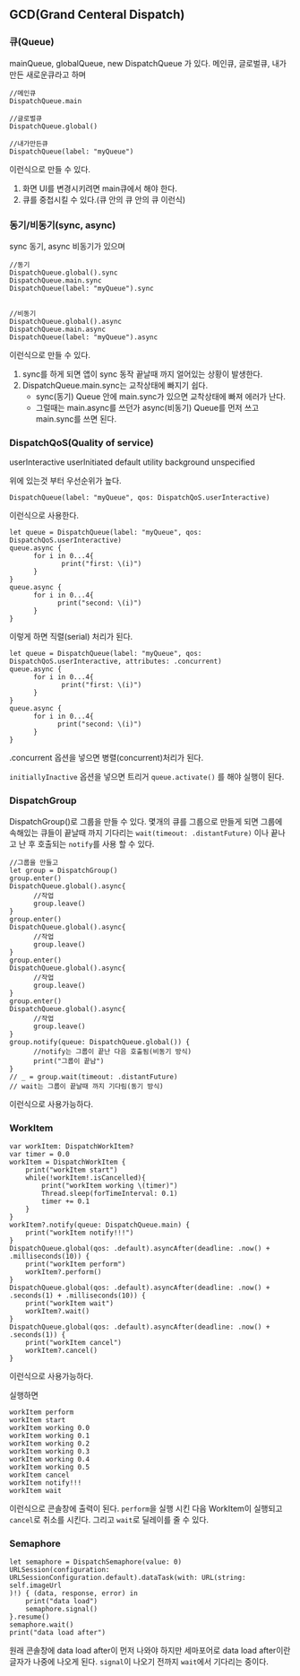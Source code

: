
## GCD(Grand Centeral Dispatch)

### 큐(Queue)

mainQueue, globalQueue, new DispatchQueue 가 있다.
메인큐, 글로벌큐, 내가만든 새로운큐라고 하며

~~~~
//메인큐
DispatchQueue.main

//글로벌큐
DispatchQueue.global()

//내가만든큐
DispatchQueue(label: "myQueue")
~~~~

이런식으로 만들 수 있다.

1. 화면 UI를 변경시키려면 main큐에서 해야 한다.
2. 큐를 중첩시킬 수 있다.(큐 안의 큐 안의 큐  이런식)

### 동기/비동기(sync, async)

sync 동기, async 비동기가 있으며

~~~~
//동기
DispatchQueue.global().sync
DispatchQueue.main.sync
DispatchQueue(label: "myQueue").sync


//비동기
DispatchQueue.global().async
DispatchQueue.main.async
DispatchQueue(label: "myQueue").async
~~~~

이런식으로 만들 수 있다.

1. sync를 하게 되면 앱이 sync 동작 끝날때 까지 얼어있는 상황이 발생한다.
2. DispatchQueue.main.sync는 교착상태에 빠지기 쉽다.
	* sync(동기) Queue 안에 main.sync가 있으면 교착상태에 빠져 에러가 난다.
	* 그럴때는 main.async를 쓰던가 async(비동기) Queue를 먼저 쓰고 main.sync를 쓰면 된다.

### DispatchQoS(Quality of service)

userInteractive
userInitiated
default
utility
background
unspecified

위에 있는것 부터 우선순위가 높다.

~~~~
DispatchQueue(label: "myQueue", qos: DispatchQoS.userInteractive)
~~~~

이런식으로 사용한다.


~~~~
let queue = DispatchQueue(label: "myQueue", qos: DispatchQoS.userInteractive)
queue.async {
      for i in 0...4{
             print("first: \(i)")
      }
}
queue.async {
      for i in 0...4{
            print("second: \(i)")
      }
}
~~~~

이렇게 하면 직렬(serial) 처리가 된다.


~~~~
let queue = DispatchQueue(label: "myQueue", qos: DispatchQoS.userInteractive, attributes: .concurrent)
queue.async {
      for i in 0...4{
             print("first: \(i)")
      }
}
queue.async {
      for i in 0...4{
            print("second: \(i)")
      }
}
~~~~

.concurrent 옵션을 넣으면 병렬(concurrent)처리가 된다.


``initiallyInactive`` 옵션을 넣으면 트리거 ``queue.activate()`` 를 해야 실행이 된다.



### DispatchGroup

DispatchGroup()로 그룹을 만들 수 있다.
몇개의 큐를 그룹으로 만들게 되면 그룹에 속해있는 큐들이 끝날때 까지 기다리는 ``wait(timeout: .distantFuture)`` 이나 끝나고 난 후 호출되는 ``notify``를 사용 할 수 있다.

~~~~~
//그룹을 만들고
let group = DispatchGroup()
group.enter()
DispatchQueue.global().async{
      //작업
      group.leave()
}
group.enter()
DispatchQueue.global().async{
      //작업
      group.leave()
}
group.enter()
DispatchQueue.global().async{
      //작업
      group.leave()
}
group.enter()
DispatchQueue.global().async{
      //작업
      group.leave()
}
group.notify(queue: DispatchQueue.global()) {
      //notify는 그룹이 끝난 다음 호출됨(비동기 방식)
      print("그룹이 끝남")
}
// _ = group.wait(timeout: .distantFuture)
// wait는 그룹이 끝날때 까지 기다림(동기 방식)
~~~~~

이런식으로 사용가능하다.


### WorkItem

~~~~
var workItem: DispatchWorkItem?
var timer = 0.0
workItem = DispatchWorkItem {
    print("workItem start")
    while(!workItem!.isCancelled){
        print("workItem working \(timer)")
        Thread.sleep(forTimeInterval: 0.1)
        timer += 0.1
    }
}
workItem?.notify(queue: DispatchQueue.main) {
    print("workItem notify!!!")
}
DispatchQueue.global(qos: .default).asyncAfter(deadline: .now() + .milliseconds(10)) {
    print("workItem perform")
    workItem?.perform()
}
DispatchQueue.global(qos: .default).asyncAfter(deadline: .now() + .seconds(1) + .milliseconds(10)) {
    print("workItem wait")
    workItem?.wait()
}
DispatchQueue.global(qos: .default).asyncAfter(deadline: .now() + .seconds(1)) {
    print("workItem cancel")
    workItem?.cancel()
}
~~~~

이런식으로 사용가능하다.

실행하면

~~~~
workItem perform
workItem start
workItem working 0.0
workItem working 0.1
workItem working 0.2
workItem working 0.3
workItem working 0.4
workItem working 0.5
workItem cancel
workItem notify!!!
workItem wait
~~~~

이런식으로 콘솔창에 출력이 된다.
``perform``을 실행 시킨 다음 WorkItem이 실행되고 ``cancel``로 취소를 시킨다. 그리고 ``wait``로 딜레이를 줄 수 있다.


### Semaphore

~~~~
let semaphore = DispatchSemaphore(value: 0)
URLSession(configuration: URLSessionConfiguration.default).dataTask(with: URL(string: self.imageUrl
)!) { (data, response, error) in
    print("data load")
    semaphore.signal()
}.resume()
semaphore.wait()
print("data load after")
~~~~

원래 콘솔창에 data load after이 먼저 나와야 하지만 세마포어로 data load after이란 글자가 나중에 나오게 된다.
``signal``이 나오기 전까지 ``wait``에서 기다리는 중이다.